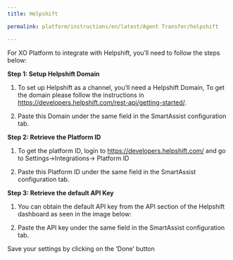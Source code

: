 ```yaml
---
title: Helpshift

permalink: platform/instructions/en/latest/Agent Transfer/helpshift

---
```

For XO Platform to integrate with Helpshift, you’ll need to follow the steps below:

<container>

**Step 1: Setup Helpshift Domain**

1. To set up Helpshift as a channel, you’ll need a Helpshift Domain, To get the domain please follow the instructions in https://developers.helpshift.com/rest-api/getting-started/.
  
2. Paste this Domain under the same field in the SmartAssist configuration tab.

</container>

<container>

**Step 2: Retrieve the Platform ID**

1. To get the platform ID, login to https://developers.helpshift.com/ and go to Settings->Integrations-> Platform ID
  
2. Paste this Platform ID under the same field in the SmartAssist configuration tab.

</container>

<container>
 
**Step 3: Retrieve the default API Key**
 
1. You can obtain the default API key from the API section of the Helpshift dashboard as seen in the image below:
  
2. Paste the API key under the same field in the SmartAssist configuration tab.

Save your settings by clicking on the ‘Done’ button

</container>


